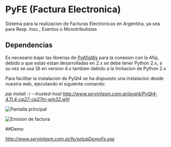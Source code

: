 # PyFE (Factura Electronica)

Sistema para la realizacion de Facturas Electronicas en Argentina, ya sea para Resp. Insc., Exentos o Monotributistas

## Dependencias
Es necesario bajar las librerias de [PyAfipWs](https://github.com/reingart/pyafipws) para la conexion con la Afip, debido a que estas estan desarrolladas en 2.x se debe tener Python 2.x, a su vez se usa Qt en version 4.x tambien debido a la limitacion de Python 2.x

Para facilitar la instalacion de PyQt4 se ha dispuesto una instalacion desde nuestra web, ejecutando el siguiente comando:

*pip install -i --trusted-host http://www.servinlgsm.com.ar/pyqt4/PyQt4-4.11.4-cp27-cp27m-win32.whl*

![Pantalla principal](http://www.servinlgsm.com.ar/pyqt4/pantalla_ppal.JPG)

![Emision de factura](http://www.servinlgsm.com.ar/pyqt4/emision_factura.JPG)

##Demo

*http://www.servinlgsm.com.ar/fe/setupDemoFe.exe*

